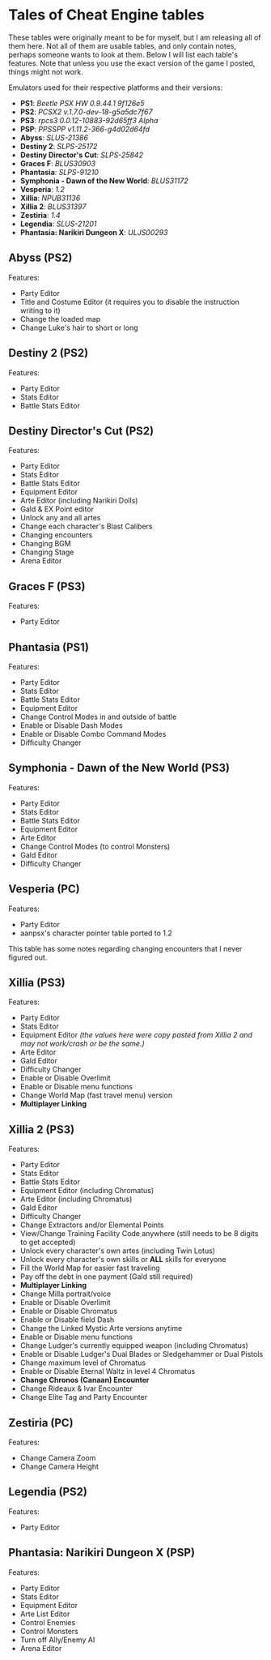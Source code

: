
  
 # Tales of Cheat Engine tables

These tables were originally meant to be for myself, but I am releasing all of them here. Not all of them are usable tables, and only contain notes, perhaps someone wants to look at them. Below I will list each table's features. Note that unless you use the exact version of the game I posted, things might not work.

Emulators used for their respective platforms and their versions:

 - **PS1**: *Beetle PSX HW 0.9.44.1 9f126e5*
 - **PS2**: *PCSX2 v.1.7.0-dev-18-g5a5dc7f67*
 - **PS3**: *rpcs3 0.0.12-10883-92d65ff3 Alpha*
 - **PSP**: *PPSSPP v1.11.2-366-g4d02d64fd*
 - **Abyss**: *SLUS-21386*
 - **Destiny 2**: *SLPS-25172*
 - **Destiny Director's Cut**: *SLPS-25842*
 - **Graces F**: *BLUS30903*
 - **Phantasia**: *SLPS-91210*
 - **Symphonia - Dawn of the New World**: *BLUS31172*
 - **Vesperia**: *1.2*
 - **Xillia**: *NPUB31136*
 - **Xillia 2**: *BLUS31397*
 - **Zestiria**: *1.4*
 - **Legendia**: *SLUS-21201*
 - **Phantasia: Narikiri Dungeon X**: *ULJS00293*

## Abyss (PS2)

Features: 
 - Party Editor
 - Title and Costume Editor (it requires you to disable the instruction writing to it)
 - Change the loaded map
 - Change Luke's hair to short or long

## Destiny 2 (PS2)

Features: 
 - Party Editor
 - Stats Editor
 - Battle Stats Editor

## Destiny Director's Cut (PS2)

Features: 
 - Party Editor
 - Stats Editor
 - Battle Stats Editor
 - Equipment Editor
 - Arte Editor (including Narikiri Dolls)
 - Gald & EX Point editor
 - Unlock any and all artes
 - Change each character's Blast Calibers
 - Changing encounters
 - Changing BGM
 - Changing Stage
 - Arena Editor

## Graces F (PS3)

Features: 
 - Party Editor

## Phantasia (PS1)

Features: 
 - Party Editor
 - Stats Editor
 - Battle Stats Editor
 - Equipment Editor
 - Change Control Modes in and outside of battle
 - Enable or Disable Dash Modes
 - Enable or Disable Combo Command Modes
 - Difficulty Changer

## Symphonia - Dawn of the New World (PS3)

Features: 
 - Party Editor
 - Stats Editor
 - Battle Stats Editor
 - Equipment Editor
 - Arte Editor
 - Change Control Modes (to control Monsters)
 - Gald Editor
 - Difficulty Changer

## Vesperia (PC)
Features: 
 - Party Editor
 - aanpsx's character pointer table ported to 1.2
 
 This table has some notes regarding changing encounters that I never figured out.
 
 ## Xillia (PS3)

Features: 
 - Party Editor
 - Stats Editor
 - Equipment Editor *(the values here were copy pasted from Xillia 2 and may not work/crash or be the same.)*
 - Arte Editor
 - Gald Editor
 - Difficulty Changer
 - Enable or Disable Overlimit
 - Enable or Disable menu functions
 - Change World Map (fast travel menu) version
 - **Multiplayer Linking**

 ## Xillia 2 (PS3)

Features: 
 - Party Editor
 - Stats Editor
 - Battle Stats Editor
 - Equipment Editor (including Chromatus)
 - Arte Editor (including Chromatus)
 - Gald Editor
 - Difficulty Changer
 - Change Extractors and/or Elemental Points
 - View/Change Training Facility Code anywhere (still needs to be 8 digits to get accepted)
 - Unlock every character's own artes (including Twin Lotus)
 - Unlock every character's own skills or **ALL** skills for everyone
 - Fill the World Map for easier fast traveling
 - Pay off the debt in one payment (Gald still required)
 - **Multiplayer Linking**
 - Change Milla portrait/voice
 - Enable or Disable Overlimit
 - Enable or Disable Chromatus
 - Enable or Disable field Dash
 - Change the Linked Mystic Arte versions anytime
 - Enable or Disable menu functions
 - Change Ludger's currently equipped weapon (including Chromatus)
 - Enable or Disable Ludger's Dual Blades or Sledgehammer or Dual Pistols
 - Change maximum level of Chromatus
 - Enable or Disable Eternal Waltz in level 4 Chromatus
 - **Change Chronos (Canaan) Encounter**
 - Change Rideaux & Ivar Encounter
 - Change Elite Tag and Party Encounter

 ## Zestiria (PC)

Features: 
 - Change Camera Zoom
 - Change Camera Height

 ## Legendia (PS2)

Features:
 - Party Editor

## Phantasia: Narikiri Dungeon X (PSP)

Features:
- Party Editor
- Stats Editor
- Equipment Editor
- Arte List Editor
- Control Enemies
- Control Monsters
- Turn off Ally/Enemy AI
- Arena Editor